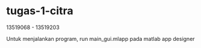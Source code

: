 # tugas-1-citra

13519068 - 13519203

Untuk menjalankan program, run main_gui.mlapp pada matlab app designer

